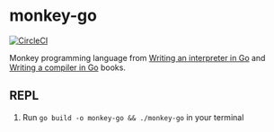 # monkey-go

[![CircleCI](https://circleci.com/gh/kitasuke/monkey-go/tree/master.svg?style=svg)](https://circleci.com/gh/kitasuke/monkey-go/tree/master)

Monkey programming language from [Writing an interpreter in Go](https://interpreterbook.com) and [Writing a compiler in Go](https://compilerbook.com) books.

## REPL

1. Run `go build -o monkey-go && ./monkey-go` in your terminal
